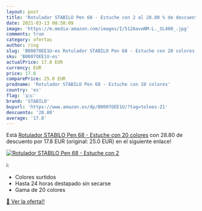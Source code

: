 ```yaml
---
layout: post
title: 'Rotulador STABILO Pen 68 - Estuche con 2 al 28.80 % de descuento'
date: 2021-03-13 08:58:09
image: 'https://m.media-amazon.com/images/I/512AavwNM-L._SL400_.jpg'
comments: true
category: ofertas
author: ring
slug: 'B0007OEE1U-es Rotulador STABILO Pen 68 - Estuche con 20 colores'
sku: 'B0007OEE1U-es'
actualPrice: 17.8 EUR
currency: EUR
price: 17.8
comparePrice: 25.0 EUR
prodname: 'Rotulador STABILO Pen 68 - Estuche con 20 colores'
country: 'es'
flag: '🇪🇸'
brand: 'STABILO'
buyurl: 'https://www.amazon.es/dp/B0007OEE1U/?tag=tolees-21'
descuento: '28.80'
average: '17.8'
---
```


Está [Rotulador STABILO Pen 68 - Estuche con 20 colores](https://www.amazon.es/dp/B0007OEE1U/?tag=tolees-21) con 28.80 de descuento por 17.8 EUR (original: 25.0 EUR) en el siguiente enlace!

[![Rotulador STABILO Pen 68 - Estuche con 2](https://m.media-amazon.com/images/I/512AavwNM-L._SL400_.jpg)](https://www.amazon.es/dp/B0007OEE1U/?tag=tolees-21)

ℹ️:

- Colores surtidos
- Hasta 24 horas destapado sin secarse
- Gama de 20 colores

[🛒 Ver la oferta!!](https://www.amazon.es/dp/B0007OEE1U/?tag=tolees-21)
